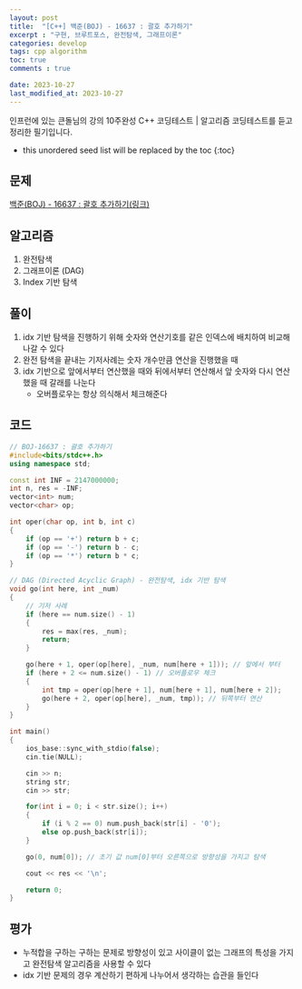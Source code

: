 ```yaml
---
layout: post
title:  "[C++] 백준(BOJ) - 16637 : 괄호 추가하기"
excerpt : "구현, 브루트포스, 완전탐색, 그래프이론"
categories: develop
tags: cpp algorithm
toc: true
comments : true

date: 2023-10-27
last_modified_at: 2023-10-27
---
```

> <span style="font-size: 80%">
인프런에 있는 큰돌님의 강의 10주완성 C++ 코딩테스트 | 알고리즘 코딩테스트를 듣고 정리한 필기입니다.</span>

<!--more-->

* this unordered seed list will be replaced by the toc
{:toc}

## 문제 

[백준(BOJ) - 16637 : 괄호 추가하기(링크)](https://www.acmicpc.net/problem/16637)

## 알고리즘

  1. 완전탐색
  2. 그래프이론 (DAG)
  3. Index 기반 탐색

## 풀이
  1. idx 기반 탐색을 진행하기 위해 숫자와 연산기호를 같은 인덱스에 배치하여 비교해 나갈 수 있다
  2. 완전 탐색을 끝내는 기저사례는 숫자 개수만큼 연산을 진행했을 때
  3. idx 기반으로 앞에서부터 연산했을 때와 뒤에서부터 연산해서 앞 숫자와 다시 연산했을 때 갈래를 나눈다
      - 오버플로우는 항상 의식해서 체크해준다

## 코드  
```cpp
// BOJ-16637 : 괄호 추가하기
#include<bits/stdc++.h>
using namespace std;

const int INF = 2147000000;
int n, res = -INF;
vector<int> num;
vector<char> op;

int oper(char op, int b, int c)
{
	if (op == '+') return b + c;
	if (op == '-') return b - c;
	if (op == '*') return b * c;
}

// DAG (Directed Acyclic Graph) - 완전탐색, idx 기반 탐색
void go(int here, int _num)
{
	// 기저 사례
	if (here == num.size() - 1)
	{
		res = max(res, _num);
		return;
	}

	go(here + 1, oper(op[here], _num, num[here + 1])); // 앞에서 부터
	if (here + 2 <= num.size() - 1) // 오버플로우 체크
	{
		int tmp = oper(op[here + 1], num[here + 1], num[here + 2]);
		go(here + 2, oper(op[here], _num, tmp)); // 뒤쪽부터 연산
	}
}

int main()
{
	ios_base::sync_with_stdio(false);
	cin.tie(NULL);

	cin >> n;
	string str;
	cin >> str;

	for(int i = 0; i < str.size(); i++)
	{
		if (i % 2 == 0) num.push_back(str[i] - '0');
		else op.push_back(str[i]);
	}

	go(0, num[0]); // 초기 값 num[0]부터 오른쪽으로 방향성을 가지고 탐색

	cout << res << '\n';

	return 0;
}
```

## 평가  
* 누적합을 구하는 구하는 문제로 방향성이 있고 사이클이 없는 그래프의 특성을 가지고 완전탐색 알고리즘을 사용할 수 있다
* idx 기반 문제의 경우 계산하기 편하게 나누어서 생각하는 습관을 들인다